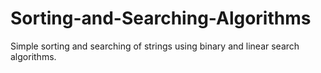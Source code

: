 # Sorting-and-Searching-Algorithms
Simple sorting and searching of strings using binary and linear search algorithms.
